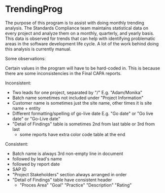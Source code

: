 # TrendingProg

The purpose of this program is to assist with doing monthly trending analysis. The Standards Compliance team
maintains statistical data on every project and analyze them on a monthly, quarterly, and yearly basis. This
data is observed for trends that can help with identifying problematic areas in the software development life
cycle. A lot of the work behind doing this analysis is currently manual.

Some observations:

Certain values in the program will have to be hard-coded in. This is because there are some inconsistencies
in the Final CAPA reports.

Inconsistent:
* Two leads for one project, separated by "/" E.g. "Adam/Monika"
* Batch name sometimes not included under "Project Information"
* Customer name is sometimes just the site name, other times it is site name + entity
* Different formatting/spelling of go-live date E.g. "Go date" or "Go live date" or "Go-Live date"
* "Detail of Findings" table is sometimes 2nd from last table or 3rd from last
  - some reports have extra color code table at the end
  
Consistent:
* Batch name is always 3rd non-empty line in document
* followed by lead's name
* followed by report date
* SAP ID
* "Project Stakeholders" section always arranged in order
* "Detail of Findings" table have consistent header
  - "Proces Area"    "Goal"    "Practice"    "Description"    "Rating"
